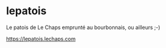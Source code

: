 # lepatois

Le patois de Le Chaps emprunté au bourbonnais, ou ailleurs ;-)

https://lepatois.lechaps.com
